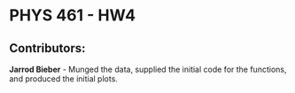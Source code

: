 # PHYS 461 - HW4

## Contributors:

**Jarrod Bieber** - Munged the data, supplied the initial code for the functions, and produced the initial plots.
